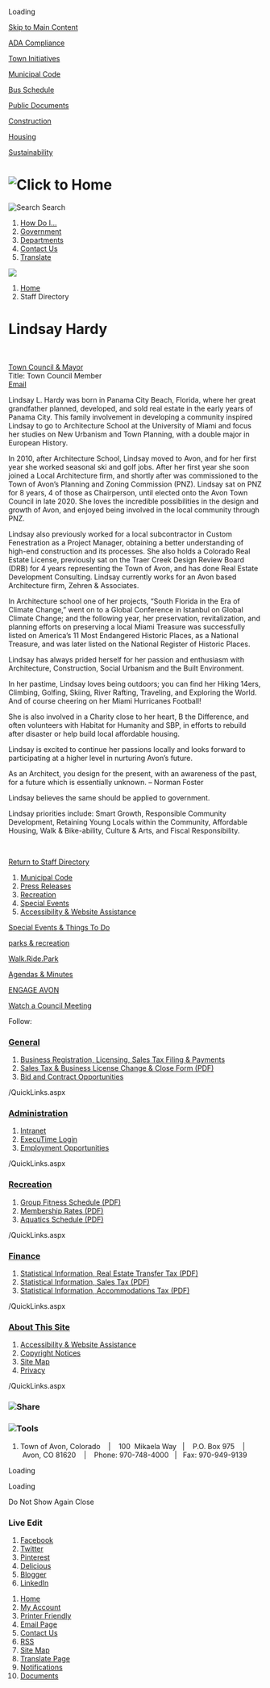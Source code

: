 Loading

[Skip to Main Content](https://www.avon.org/directory.aspx?EID=204%2F)

[ADA Compliance](https://www.avon.org/2492/Accessibility-Website-Assistance)

[Town Initiatives](https://www.avon.org/2378/Town-Initiatives)

[Municipal Code](https://library.municode.com/co/avon/codes/home_rule_charter_and_code)

[Bus Schedule](https://www.avon.org/bus)

[Public Documents](https://www.avon.org/882/Public-Documents)

[Construction](https://www.avon.org/947/Public-Works)

[Housing](https://www.avon.org/2382/Housing)

[Sustainability](https://www.avon.org/558/Sustainability)

# ![Click to Home](https://www.avon.org/ImageRepository/Document?documentID=15933)

![Search](https://www.avon.org/ImageRepository/Document?documentID=24020) Search

1. [How Do I...](https://www.avon.org/1037/How-Do-I)
2. [Government](https://www.avon.org/27/Government)
3. [Departments](https://www.avon.org/101/Departments)
4. [Contact Us](https://www.avon.org/Directory.aspx)
5. [Translate](https://translate.google.com/translate?sl=en&tl=es&js=y&prev=_t&hl=en&ie=UTF-8&u=http%3A%2F%2Fco-avon3.civicplus.com%2F&edit-text)

<!--THE END-->

![](https://www.avon.org/ImageRepository/Document?documentID=19383)

1. [Home](https://www.avon.org)
2. Staff Directory

# Lindsay Hardy

 

[Town Council &amp; Mayor](https://www.avon.org/Directory.aspx?DID=8)  
Title: Town Council Member  
[Email](mailto:lhardy@avon.org)

Lindsay L. Hardy was born in Panama City Beach, Florida, where her great grandfather planned, developed, and sold real estate in the early years of Panama City. This family involvement in developing a community inspired Lindsay to go to Architecture School at the University of Miami and focus her studies on New Urbanism and Town Planning, with a double major in European History.

In 2010, after Architecture School, Lindsay moved to Avon, and for her first year she worked seasonal ski and golf jobs. After her first year she soon joined a Local Architecture firm, and shortly after was commissioned to the Town of Avon’s Planning and Zoning Commission (PNZ). Lindsay sat on PNZ for 8 years, 4 of those as Chairperson, until elected onto the Avon Town Council in late 2020. She loves the incredible possibilities in the design and growth of Avon, and enjoyed being involved in the local community through PNZ.

Lindsay also previously worked for a local subcontractor in Custom Fenestration as a Project Manager, obtaining a better understanding of high-end construction and its processes. She also holds a Colorado Real Estate License, previously sat on the Traer Creek Design Review Board (DRB) for 4 years representing the Town of Avon, and has done Real Estate Development Consulting. Lindsay currently works for an Avon based Architecture firm, Zehren &amp; Associates.

In Architecture school one of her projects, “South Florida in the Era of Climate Change,” went on to a Global Conference in Istanbul on Global Climate Change; and the following year, her preservation, revitalization, and planning efforts on preserving a local Miami Treasure was successfully listed on America’s 11 Most Endangered Historic Places, as a National Treasure, and was later listed on the National Register of Historic Places.

Lindsay has always prided herself for her passion and enthusiasm with Architecture, Construction, Social Urbanism and the Built Environment.

In her pastime, Lindsay loves being outdoors; you can find her Hiking 14ers, Climbing, Golfing, Skiing, River Rafting, Traveling, and Exploring the World. And of course cheering on her Miami Hurricanes Football!

She is also involved in a Charity close to her heart, B the Difference, and often volunteers with Habitat for Humanity and SBP, in efforts to rebuild after disaster or help build local affordable housing.

Lindsay is excited to continue her passions locally and looks forward to participating at a higher level in nurturing Avon’s future.

As an Architect, you design for the present, with an awareness of the past, for a future which is essentially unknown. – Norman Foster

Lindsay believes the same should be applied to government.

Lindsay priorities include: Smart Growth, Responsible Community Development, Retaining Young Locals within the Community, Affordable Housing, Walk &amp; Bike-ability, Culture &amp; Arts, and Fiscal Responsibility.

 

[Return to Staff Directory](https://www.avon.org/Directory.aspx)

1. [Municipal Code](https://www.municode.com/library/co/avon/codes/home_rule_charter_and_code)
2. [Press Releases](https://www.avon.org/CivicAlerts.asp)
3. [Recreation](https://www.avon.org/2046/Recreation)
4. [Special Events](https://www.avon.org/2042/2019-Special-Events)
5. [Accessibility &amp; Website Assistance](https://www.avon.org/2492/Accessibility-Website-Assistance)

[Special Events &amp; Things To Do](https://www.avon.org/2042/2018-Special-Events)

[parks &amp; recreation](https://www.avon.org/2046/Parks-Recreation)

[Walk.Ride.Park](https://www.avon.org/2038/Free-Spaces-to-Explore)

[Agendas &amp; Minutes](https://www.avon.org/952/Agendas-Packets-Minutes)

[ENGAGE AVON](https://www.avon.org/2378/Town-Initiatives)

[Watch a Council Meeting](https://www.highfivemedia.org/series/avon-town-council)

Follow:

### [General](https://www.avon.org/QuickLinks.aspx?CID=3)

1. [Business Registration, Licensing, Sales Tax Filing &amp; Payments](https://www.avon.org/Index.aspx?NID=161)
2. [Sales Tax &amp; Business License Change &amp; Close Form (PDF)](https://www.avon.org/DocumentCenter/View/12024)
3. [Bid and Contract Opportunities](https://www.avon.org/bids)

/QuickLinks.aspx

### [Administration](https://www.avon.org/QuickLinks.aspx?CID=8)

1. [Intranet](https://avonco.sharepoint.com/sites/TOAIntranet)
2. [ExecuTime Login](https://time.avon.org:7120/ExecuTime/LoginCheck.do?bmark=Index.action)
3. [Employment Opportunities](https://www.avon.org/2528/Employment-Opportunities)

/QuickLinks.aspx

### [Recreation](https://www.avon.org/QuickLinks.aspx?CID=22)

1. [Group Fitness Schedule (PDF)](https://www.avon.org/DocumentCenter/Home/View/630)
2. [Membership Rates (PDF)](https://www.avon.org/DocumentCenter/View/15203)
3. [Aquatics Schedule (PDF)](https://www.avon.org/DocumentCenter/View/666)

/QuickLinks.aspx

### [Finance](https://www.avon.org/QuickLinks.aspx?CID=5)

1. [Statistical Information, Real Estate Transfer Tax (PDF)](https://www.avon.org/DocumentCenter/View/19398/5--Real-Estate-Transfer-Tax-February)
2. [Statistical Information, Sales Tax (PDF)](https://www.avon.org/DocumentView.asp?DID=80)
3. [Statistical Information, Accommodations Tax (PDF)](https://www.avon.org/DocumentView.asp?DID=75)

/QuickLinks.aspx

### [About This Site](https://www.avon.org/QuickLinks.aspx?CID=43)

1. [Accessibility &amp; Website Assistance](https://www.avon.org/2492/Accessibility-Website-Assistance)
2. [Copyright Notices](https://www.avon.org/site/copyright)
3. [Site Map](https://www.avon.org/sitemap)
4. [Privacy](https://www.avon.org)

/QuickLinks.aspx

### ![Share](https://www.avon.org/ImageRepository/Document?documentID=15938)

### ![Tools](https://www.avon.org/ImageRepository/Document?documentID=15940)

1. Town of Avon, Colorado    |    100  Mikaela Way   |    P.O. Box 975    |    Avon, CO 81620    |    Phone: 970-748-4000   |   Fax: 970-949-9139

Loading

Loading

Do Not Show Again Close

### Live Edit

1. [Facebook](https://www.avon.org/Layout/WidgetShare/ShareLink/Facebook)
2. [Twitter](https://www.avon.org/Layout/WidgetShare/ShareLink/Twitter)
3. [Pinterest](https://www.avon.org/Layout/WidgetShare/ShareLink/Pinterest)
4. [Delicious](https://www.avon.org/Layout/WidgetShare/ShareLink/Delicious)
5. [Blogger](https://www.avon.org/Layout/WidgetShare/ShareLink/Blogger)
6. [LinkedIn](https://www.avon.org/Layout/WidgetShare/ShareLink/LinkedIn)

<!--THE END-->

01. [Home](https://www.avon.org)
02. [My Account](https://www.avon.org/MyAccount)
03. [Printer Friendly](https://www.avon.org/directory.aspx?EID=204%2F)
04. [Email Page](https://www.avon.org/EmailPage)
05. [Contact Us](https://www.avon.org/directory.aspx)
06. [RSS](https://www.avon.org/rss.aspx)
07. [Site Map](https://www.avon.org/SiteMap)
08. [Translate Page](https://www.avon.org/directory.aspx?EID=204%2F)
09. [Notifications](https://www.avon.org/list.aspx)
10. [Documents](https://www.avon.org/DocumentCenter)